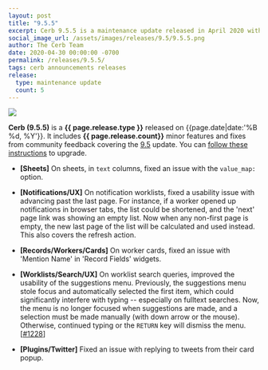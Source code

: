 ```yaml
---
layout: post
title: "9.5.5"
excerpt: Cerb 9.5.5 is a maintenance update released in April 2020 with 5 minor features and fixes from community feedback.
social_image_url: /assets/images/releases/9.5/9.5.5.png
author: The Cerb Team
date: 2020-04-30 00:00:00 -0700
permalink: /releases/9.5.5/
tags: cerb announcements releases
release:
  type: maintenance update
  count: 5
---
```


<div class="cerb-screenshot">
<img src="{{page.social_image_url}}" class="screenshot">
</div>

**Cerb (9.5.5)** is a **{{ page.release.type }}** released on {{page.date|date:'%B %d, %Y'}}. It includes **{{ page.release.count}}** minor features and fixes from community feedback covering the [9.5](/releases/9.5/) update.  You can [follow these instructions](/docs/upgrading/) to upgrade.

* **[Sheets]** On sheets, in `text` columns, fixed an issue with the `value_map:` option.

* **[Notifications/UX]** On notification worklists, fixed a usability issue with advancing past the last page. For instance, if a worker opened up notifications in browser tabs, the list could be shortened, and the 'next' page link was showing an empty list. Now when any non-first page is empty, the new last page of the list will be calculated and used instead. This also covers the refresh action. 

* **[Records/Workers/Cards]** On worker cards, fixed an issue with 'Mention Name' in 'Record Fields' widgets.

* **[Worklists/Search/UX]** On worklist search queries, improved the usability of the suggestions menu. Previously, the suggestions menu stole focus and automatically selected the first item, which could significantly interfere with typing -- especially on fulltext searches. Now, the menu is no longer focused when suggestions are made, and a selection must be made manually (with down arrow or the mouse). Otherwise, continued typing or the `RETURN` key will dismiss the menu. [[#1228](https://github.com/jstanden/cerb/issues/1228)]

* **[Plugins/Twitter]** Fixed an issue with replying to tweets from their card popup.

